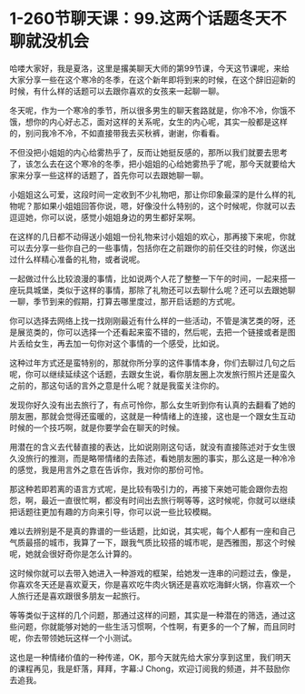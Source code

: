 # 1-260节聊天课：99.这两个话题冬天不聊就没机会

哈喽大家好，我是夏洛，这里是撂美聊天大师的第99节课，今天这节课呢，来给大家分享一些在这个寒冷的冬季，在这个新年即将到来的时候，在这个辞旧迎新的时候，有什么样的话题可以去跟你喜欢的女孩来一起聊一聊。

冬天呢，作为一个寒冷的季节，所以很多男生的聊天套路就是，你冷不冷，你饿不饿，想你的内心好忐忑，面对这样的关系呢，女生的内心呢，其实一般都是这样的，别问我冷不冷，不如直接带我去买秋裤，谢谢，你看看。

不但没把小姐姐的内心给雾热乎了，反而让她挺反感的，那所以我们就要去思考了，该怎么去在这个寒冷的冬季，把小姐姐的心给她雾热乎了呢，那今天就要给大家来分享一些这样的话题了，首先你可以去跟她聊一聊。

小姐姐这么可爱，这段时间一定收到不少礼物吧，那让你印象最深的是什么样的礼物呢？那如果小姐姐回答你说，嗯，好像没什么特别的，这个时候呢，你就可以去逗逗她，你可以说，感觉小姐姐身边的男生都好呆啊。

在这样的几日都不动得送小姐姐一份礼物来讨小姐姐的欢心，那再接下来呢，你就可以去分享一些你自己的一些事情，包括你在之前跟你的前任交往的时候，你送出过什么样精心准备的礼物，或者说呢。

一起做过什么比较浪漫的事情，比如说两个人花了整整一下午的时间，一起来搭一座玩具城堡，类似于这样的事情，那除了礼物还可以去聊什么呢？还可以去跟她聊一聊，季节到来的假期，打算去哪里度过，那开启话题的方式呢。

你可以选择去网络上找一找刚刚最近有什么样的一些活动，不管是演艺类的呀，还是展览类的，你可以选择一个还看起来蛮不错的，然后呢，去把一个链接或者是图片丢给女生，再去加一句你对这个事情的一个感受，比如说。

这种过年方式还是蛮特别的，那就你所分享的这件事情本身，你们去聊过几句之后呢，你可以继续延续这个话题，去跟女生说，看你朋友圈上次发旅行照片还是蛮久之前的，那这句话的言外之意是什么呢？就是我蛮关注你的。

发现你好久没有出去旅行了，有点可怜你，那么女生听到你有认真的去翻看了她的朋友圈，那就会觉得还蛮暖的，这就是一种情绪上的连接，这也是一个跟女生互动时候的一个技巧啊，就是你要学会在聊天的时候。

用潜在的含义去代替直接的表达，比如说刚刚这句话，就没有直接陈述对于女生很久没旅行的推测，而是略带情绪的去陈述，看她朋友圈的事实，那么这是一种冷冷的感觉，我是用言外之意在告诉你，我对你的那份可怜。

那这种若即若离的语言方式呢，是比较有吸引力的，再接下来她可能会跟你去抱怨，啊，最近一直很忙啊，都没有时间出去旅行啊等等，这时候呢，你就可以继续把话题往更加有趣的方向来引导，你可以说一些比较模糊。

难以去辨别是不是真的靠谱的一些话题，比如说，其实呢，每个人都有一座和自己气质最搭的城市，我算了一下，跟我气质比较搭的城市呢，是西雅图，那这个时候呢，她就会很好奇你是怎么计算的。

这时候你就可以去带入她进入一种游戏的框架，给她发一连串的问题过去，像是，你喜欢冬天还是喜欢夏天，你是喜欢吃牛肉火锅还是喜欢吃海鲜火锅，你喜欢一个人旅行还是喜欢跟很多朋友一起旅行。

等等类似于这样的几个问题，那通过这样的问题，其实是一种潜在的筛选，通过这些问题，你就能够对她的一些生活习惯啊，个性啊，有更多的一个了解，而且同时呢，你去带领她玩这样一个小测试。

这也是一种情绪价值的一种传递，OK，那今天就先给大家分享到这里，我们明天的课程再见，我是虾落，拜拜，字幕:J Chong，欢迎订阅我的频道，并不鼓励你去追我。

